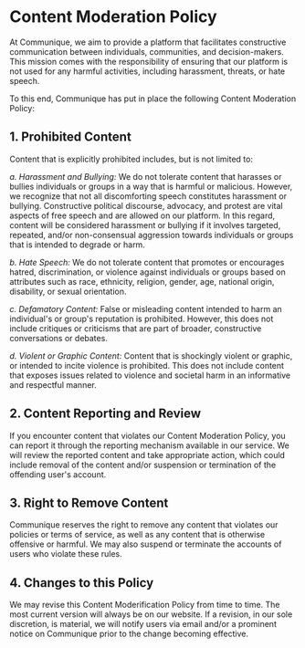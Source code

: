 # Content Moderation Policy

At Communique, we aim to provide a platform that facilitates constructive communication between individuals, communities, and decision-makers. This mission comes with the responsibility of ensuring that our platform is not used for any harmful activities, including harassment, threats, or hate speech.

To this end, Communique has put in place the following Content Moderation Policy:

## 1. Prohibited Content

Content that is explicitly prohibited includes, but is not limited to:

_a. Harassment and Bullying:_ We do not tolerate content that harasses or bullies individuals or groups in a way that is harmful or malicious. However, we recognize that not all discomforting speech constitutes harassment or bullying. Constructive political discourse, advocacy, and protest are vital aspects of free speech and are allowed on our platform. In this regard, content will be considered harassment or bullying if it involves targeted, repeated, and/or non-consensual aggression towards individuals or groups that is intended to degrade or harm.

_b. Hate Speech:_ We do not tolerate content that promotes or encourages hatred, discrimination, or violence against individuals or groups based on attributes such as race, ethnicity, religion, gender, age, national origin, disability, or sexual orientation.

_c. Defamatory Content:_ False or misleading content intended to harm an individual's or group's reputation is prohibited. However, this does not include critiques or criticisms that are part of broader, constructive conversations or debates.

_d. Violent or Graphic Content:_ Content that is shockingly violent or graphic, or intended to incite violence is prohibited. This does not include content that exposes issues related to violence and societal harm in an informative and respectful manner.

## 2. Content Reporting and Review

If you encounter content that violates our Content Moderation Policy, you can report it through the reporting mechanism available in our service. We will review the reported content and take appropriate action, which could include removal of the content and/or suspension or termination of the offending user's account.

## 3. Right to Remove Content

Communique reserves the right to remove any content that violates our policies or terms of service, as well as any content that is otherwise offensive or harmful. We may also suspend or terminate the accounts of users who violate these rules.

## 4. Changes to this Policy

We may revise this Content Moderification Policy from time to time. The most current version will always be on our website. If a revision, in our sole discretion, is material, we will notify users via email and/or a prominent notice on Communique prior to the change becoming effective.
